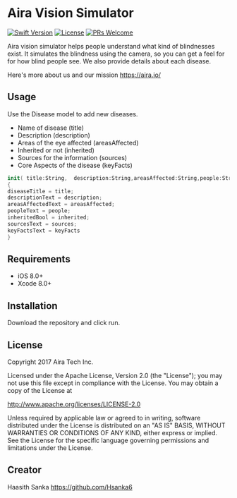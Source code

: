 # Aira Vision Simulator

[![Swift Version][swift-image]][swift-url]
[![License][license-image]][license-url]
[![PRs Welcome](https://img.shields.io/badge/PRs-welcome-brightgreen.svg?style=flat-square)](http://makeapullrequest.com)

Aira vision simulator helps people understand what kind of blindnesses exist. It simulates the blindness using the camera, so you can get a feel for for how blind people see. We also provide details about each disease.

Here's more about us and our mission https://aira.io/

## Usage

Use the Disease model to add new diseases.

* Name of disease (title) 
* Description (description)
* Areas of the eye affected (areasAffected)
* Inherited or not (inherited)
* Sources for the information (sources)
* Core Aspects of the disease (keyFacts)

```swift
init( title:String,  description:String,areasAffected:String,people:String,_ inherited:Bool, sources:String, keyFacts:String)
{
diseaseTitle = title;
descriptionText = description;
areasAffectedText = areasAffected;
peopleText = people;
inheritedBool = inherited;
sourcesText = sources;
keyFactsText = keyFacts
}
```


## Requirements

- iOS 8.0+
- Xcode 8.0+

## Installation

Download the repository and click run.

## License 

Copyright 2017 Aira Tech Inc.

Licensed under the Apache License, Version 2.0 (the "License");
you may not use this file except in compliance with the License.
You may obtain a copy of the License at

http://www.apache.org/licenses/LICENSE-2.0

Unless required by applicable law or agreed to in writing, software
distributed under the License is distributed on an "AS IS" BASIS,
WITHOUT WARRANTIES OR CONDITIONS OF ANY KIND, either express or implied.
See the License for the specific language governing permissions and
limitations under the License.

## Creator

Haasith Sanka
https://github.com/Hsanka6


[swift-image]:https://img.shields.io/badge/swift-3.0-orange.svg
[swift-url]: https://swift.org/
[license-image]: https://img.shields.io/badge/License-MIT-blue.svg
[license-url]: LICENSE.txt

